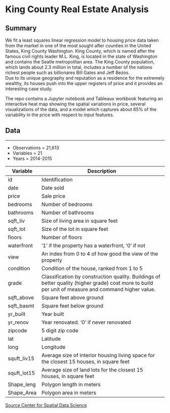 # King County Real Estate Analysis  

## Summary
We fit a least squares linear regression model to housing price data taken from the market in one of the most sought after counties in the 
United States, King County Washington. King County, which is named after the famous civil rights leader M.L. King, is located in the state of Washington and contains the Seatle metropolitan area.  The King County population, which lands about 2.3 million in total, includes a number of the nations richest people such as billionares Bill Gates and Jeff Bezos.  
 Due to its unique geography and reputation as a residence for the extremely wealthy, its houses push into the upper registers of price and it provides an interesting case study. 
 
The repo contains a Jupyter notebook and Tableaux workbook featuring an interactive heat map showing the spatial variations in price, several visualizations of the data,  and a model which captures about 85% of the variability in the price with respect to input features. 

## Data 
---

* Observations = 21,613
* Variables = 21
* Years = 2014-2015

| Variable      | Description |
| ----------- | ----------- |
| id  | 	Identification |
| date |	Date sold |
| price |	Sale price |
|bedrooms |	Number of bedrooms|
|bathrooms |	Number of bathrooms|
|sqft_liv |	Size of living area in square feet|
| sqft_lot | Size of the lot in square feet |
| floors | 	Number of floors |
| waterfront 	|‘1’ if the property has a waterfront, ‘0’ if not|
|view |	An index from 0 to 4 of how good the view of the property |
| condition | 	Condition of the house, ranked from 1 to 5|
| grade 	| Classification by construction quality. Buildings of better quality (higher grade) cost more to build per unit of measure and command higher value. |
|sqft_above | 	Square feet above ground |
| sqft_basmt | 	Square feet below ground |
| yr_built | 	Year built |
| yr_renov | 	Year renovated. ‘0’ if never renovated |
| zipcode |	5 digit zip code |
| lat |	Latitude |
| long |	Longitude |
| squft_liv15 |	Average size of interior housing living space for the closest 15 houses, in square feet |
| squft_lot15 |	Average size of land lots for the closest 15 houses, in square feet |
| Shape_leng |	Polygon length in meters |
| Shape_Area |	Polygon area in meters |


[Source Center for Spatial Data Science](https://geodacenter.github.io/data-and-lab/KingCounty-HouseSales2015/) 

